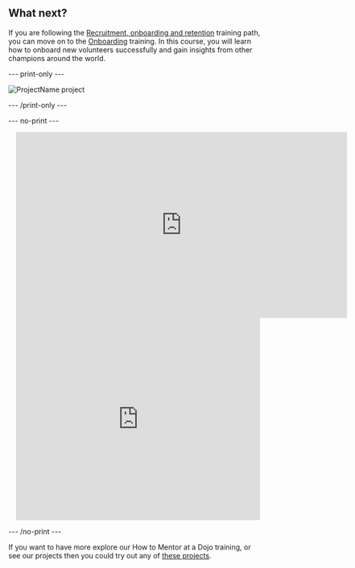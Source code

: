 ## What next?

If you are following the [Recruitment, onboarding and retention](https://projects.raspberrypi.org/en/raspberrypi/path-name) training path, you can move on to the [Onboarding](https://projects.raspberrypi.org/en/projects/project-name) training. In this course, you will learn how to onboard new volunteers successfully and gain insights from other champions around the world.

--- print-only ---

![ProjectName project](images/projectname-project.png)

--- /print-only ---

--- no-print ---

<div class="scratch-preview" style="margin-left: 15px;">
<iframe width="658" height="370" src="https://www.youtube.com/embed/Q6M0IdEn07E" title="Why volunteers help at their local CoderDojo" frameborder="0" allow="accelerometer; autoplay; clipboard-write; encrypted-media; gyroscope; picture-in-picture" allowfullscreen></iframe>
  
  <iframe allowtransparency="true" width="485" height="402" src="https://scratch.mit.edu/projects/embed/486719199/?autostart=false" frameborder="0"></iframe>
</div>

--- /no-print ---

If you want to have more explore our How to Mentor at a Dojo training, or see our projects then you could try out any of [these projects](https://projects.raspberrypi.org/en/projects).
